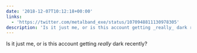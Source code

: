 ```yaml
---
date: '2018-12-07T10:12:18+00:00'
links:
  - 'https://twitter.com/metalband_exe/status/1070948811130978305'
description: 'Is it just me, or is this account getting _really_ dark recently? '
---
```

Is it just me, or is this account getting _really_ dark recently? 
